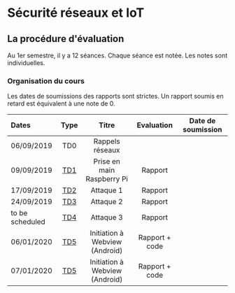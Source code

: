 # Sécurité réseaux et IoT


## La procédure d'évaluation

Au 1er semestre, il y a 12 séances. Chaque séance est notée.
Les notes sont individuelles.

### Organisation du cours

Les dates de soumissions des rapports sont strictes. Un rapport soumis en retard est équivalent à une note de 0.

| Dates  | Type | Titre | Evaluation | Date de soumission
| :------------   | :---------------: | :---------------:              | :---------------: | :---------------: |
| 06/09/2019      | TD0               | Rappels réseaux                |                   |                   |
| 09/09/2019      | [TD1](td1/td1.md) | Prise en main Raspberry Pi     | Rapport           |                   |
| 17/09/2019      | [TD2](td2/td2.md) | Attaque 1                      | Rapport           |                   |
| 24/09/2019      | [TD3](td3/td3.md) | Attaque 2                      | Rapport           |                   |
| to be scheduled | [TD4](td4/td3.md) | Attaque 3                      | Rapport           |                   |
| 06/01/2020      | [TD5](td5/td4.md) | Initiation à Webview (Android) | Rapport + code    |                   |
| 07/01/2020      | [TD5](td5/td4.md) | Initiation à Webview (Android) | Rapport + code    |                   |

